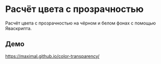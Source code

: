 # Расчёт цвета с прозрачностью

Расчёт цвета с прозрачностью на чёрном и белом фонах с помощью Яваскрипта.


## Демо

https://maximal.github.io/color-transparency/
